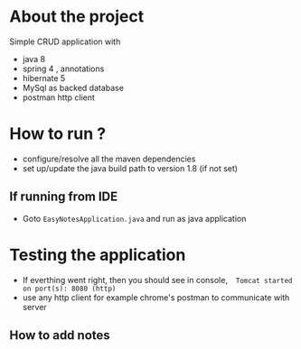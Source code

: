# About the project

Simple CRUD application with 
* java 8
* spring 4 , annotations
* hibernate 5
* MySql as backed database
* postman http client

# How to run ?

* configure/resolve all the maven dependencies
* set up/update the java build path to version 1.8 (if not set)

## If running from IDE
* Goto `EasyNotesApplication.java` and run as java application

# Testing the application
* If everthing went right, then you should see in console,```  Tomcat started on port(s): 8080 (http)```
* use any http client for example chrome's postman to communicate with server

## How to add notes
